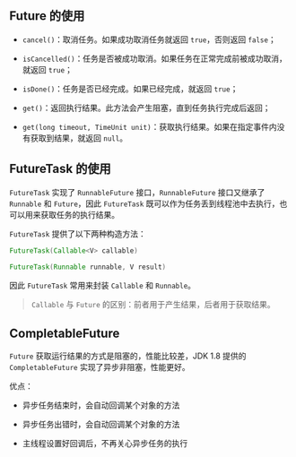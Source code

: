 ## Future 的使用

- `cancel()`：取消任务。如果成功取消任务就返回 `true`，否则返回 `false`；

- `isCancelled()`：任务是否被成功取消。如果任务在正常完成前被成功取消，就返回 `true`；

- `isDone()`：任务是否已经完成。如果已经完成，就返回 `true`；

- `get()`：返回执行结果。此方法会产生阻塞，直到任务执行完成后返回；

- `get(long timeout, TimeUnit unit)`：获取执行结果。如果在指定事件内没有获取到结果，就返回 `null`。

## FutureTask 的使用

`FutureTask` 实现了 `RunnableFuture` 接口，`RunnableFuture` 接口又继承了 `Runnable` 和 `Future`，因此 `FutureTask` 既可以作为任务丢到线程池中去执行，也可以用来获取任务的执行结果。

`FutureTask` 提供了以下两种构造方法：

```java
FutureTask(Callable<V> callable)
        
FutureTask(Runnable runnable, V result)
```

因此 `FutureTask` 常用来封装 `Callable` 和 `Runnable`。

> `Callable` 与 `Future` 的区别：前者用于产生结果，后者用于获取结果。

## CompletableFuture

`Future` 获取运行结果的方式是阻塞的，性能比较差，JDK 1.8 提供的 `CompletableFuture` 实现了异步非阻塞，性能更好。

优点：

- 异步任务结束时，会自动回调某个对象的方法

- 异步任务出错时，会自动回调某个对象的方法

- 主线程设置好回调后，不再关心异步任务的执行